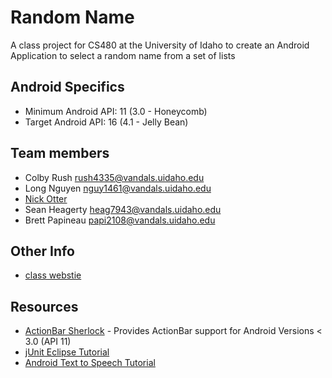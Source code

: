 Random Name
========

A class project for CS480 at the University of Idaho to create an Android Application to select a random name from a set of lists

Android Specifics
----------
- Minimum Android API: 11 (3.0 - Honeycomb)
- Target Android API: 16 (4.1 - Jelly Bean)

Team members
---------
* Colby Rush          rush4335@vandals.uidaho.edu
* Long Nguyen         nguy1461@vandals.uidaho.edu
* [Nick Otter](http://nickotter.com)
* Sean Heagerty		  heag7943@vandals.uidaho.edu
* Brett Papineau	  papi2108@vandals.uidaho.edu

Other Info
---------
* [class webstie](http://www2.cs.uidaho.edu/~cs480d/)

Resources
---------
- [ActionBar Sherlock](http://actionbarsherlock.com/) - Provides ActionBar support for Android Versions < 3.0 (API 11)
- [jUnit Eclipse Tutorial](http://www.vogella.com/articles/JUnit/article.html)
- [Android Text to Speech Tutorial](http://www.androidhive.info/2012/01/android-text-to-speech-tutorial/)
